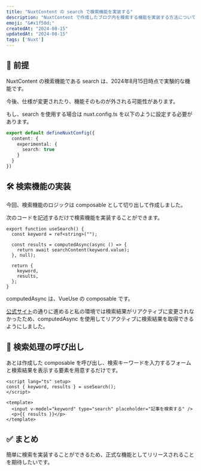 ```yaml
---
title: "NuxtContent の search で検索機能を実装する"
description: "NuxtContent で作成したブログ内を検索する機能を実装する方法についてまとめる。"
emoji: "&#x1f50d;"
createdAt: "2024-08-15"
updatedAt: "2024-08-15"
tags: ['Nuxt']
---
```


## &#129514; 前提

NuxtContent の検索機能である search は、2024年8月15日時点で実験的な機能です。

今後、仕様が変更されたり、機能そのものが外される可能性があります。

<!-- textlint-disable -->
もし、search を使用する場合は nuxt.config.ts を以下のように設定する必要があります。
<!-- textlint-enable -->

```typescript
export default defineNuxtConfig({
  content: {
    experimental: {
      search: true
    }
  }
})
```

## &#128736; 検索機能の実装

今回、検索機能のロジックは composable として切り出して作成しました。

次のコードを記述するだけで検索機能を実装することができます。

```vue
export function useSearch() {
  const keyword = ref<string>("");

  const results = computedAsync(async () => {
    return await searchContent(keyword.value);
  }, null);

  return {
    keyword,
    results,
  };
}
```

computedAsync は、VueUse の composable です。

[公式サイト](https://content.nuxt.com/usage/search#search)の通りに進めると私の環境では検索結果がリアクティブに変更されなかったため、computedAsync を使用してリアクティブに検索結果を取得できるようにしました。

## &#128154; 検索処理の呼び出し

あとは作成した composable を呼び出し、検索キーワードを入力するフォームと検索結果を表示する要素を用意するだけです。

```vue
<script lang="ts" setup>
const { keyword, results } = useSearch();
</script>

<template>
  <input v-model="keyword" type="search" placeholder="記事を検索する" />
  <p>{{ results }}</p>
</template>
```

## &#x2705; まとめ

簡単に検索を実装することができるため、正式な機能としてリリースされることを期待したいです。
